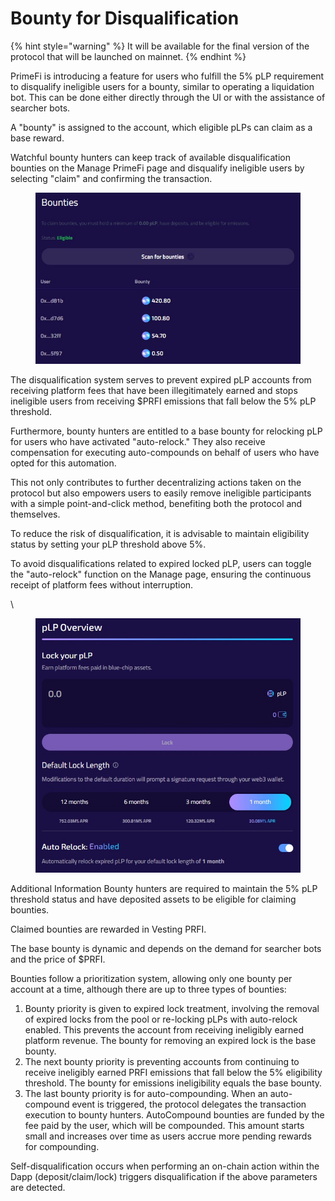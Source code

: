 # Bounty for Disqualification

{% hint style="warning" %}
It will be available for the final version of the protocol that will be launched on mainnet.
{% endhint %}

PrimeFi is introducing a feature for users who fulfill the 5% pLP requirement to disqualify ineligible users for a bounty, similar to operating a liquidation bot. This can be done either directly through the UI or with the assistance of searcher bots.

A "bounty" is assigned to the account, which eligible pLPs can claim as a base reward.

Watchful bounty hunters can keep track of available disqualification bounties on the Manage PrimeFi page and disqualify ineligible users by selecting "claim" and confirming the transaction.

<figure><img src="../.gitbook/assets/image (1) (1).png" alt="" width="488"><figcaption></figcaption></figure>

The disqualification system serves to prevent expired pLP accounts from receiving platform fees that have been illegitimately earned and stops ineligible users from receiving $PRFI emissions that fall below the 5% pLP threshold.

Furthermore, bounty hunters are entitled to a base bounty for relocking pLP for users who have activated "auto-relock." They also receive compensation for executing auto-compounds on behalf of users who have opted for this automation.

This not only contributes to further decentralizing actions taken on the protocol but also empowers users to easily remove ineligible participants with a simple point-and-click method, benefiting both the protocol and themselves.

To reduce the risk of disqualification, it is advisable to maintain eligibility status by setting your pLP threshold above 5%.

To avoid disqualifications related to expired locked pLP, users can toggle the "auto-relock" function on the Manage page, ensuring the continuous receipt of platform fees without interruption.

\


<figure><img src="../.gitbook/assets/image (1) (1) (1).png" alt="" width="491"><figcaption></figcaption></figure>

Additional Information Bounty hunters are required to maintain the 5% pLP threshold status and have deposited assets to be eligible for claiming bounties.

Claimed bounties are rewarded in Vesting PRFI.

The base bounty is dynamic and depends on the demand for searcher bots and the price of $PRFI.

Bounties follow a prioritization system, allowing only one bounty per account at a time, although there are up to three types of bounties:

1. Bounty priority is given to expired lock treatment, involving the removal of expired locks from the pool or re-locking pLPs with auto-relock enabled. This prevents the account from receiving ineligibly earned platform revenue. The bounty for removing an expired lock is the base bounty.
2. The next bounty priority is preventing accounts from continuing to receive ineligibly earned PRFI emissions that fall below the 5% eligibility threshold. The bounty for emissions ineligibility equals the base bounty.
3. The last bounty priority is for auto-compounding. When an auto-compound event is triggered, the protocol delegates the transaction execution to bounty hunters. AutoCompound bounties are funded by the fee paid by the user, which will be compounded. This amount starts small and increases over time as users accrue more pending rewards for compounding.

Self-disqualification occurs when performing an on-chain action within the Dapp (deposit/claim/lock) triggers disqualification if the above parameters are detected.
